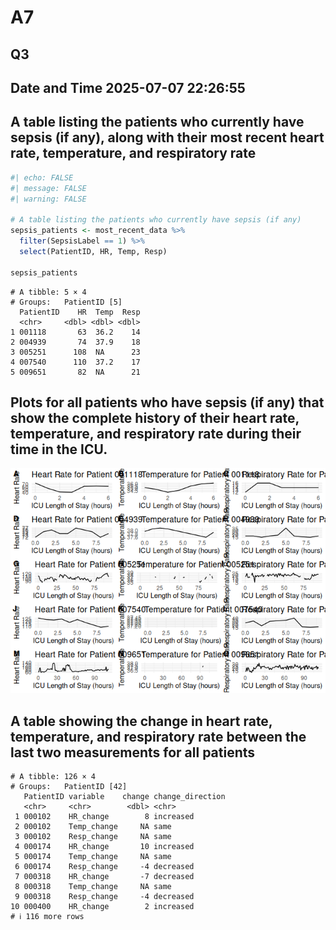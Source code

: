 # A7


## Q3

## Date and Time 2025-07-07 22:26:55

## A table listing the patients who currently have sepsis (if any), along with their most recent heart rate, temperature, and respiratory rate

``` r
#| echo: FALSE
#| message: FALSE
#| warning: FALSE

# A table listing the patients who currently have sepsis (if any)
sepsis_patients <- most_recent_data %>%
  filter(SepsisLabel == 1) %>%
  select(PatientID, HR, Temp, Resp)

sepsis_patients
```

    # A tibble: 5 × 4
    # Groups:   PatientID [5]
      PatientID    HR  Temp  Resp
      <chr>     <dbl> <dbl> <dbl>
    1 001118       63  36.2    14
    2 004939       74  37.9    18
    3 005251      108  NA      23
    4 007540      110  37.2    17
    5 009651       82  NA      21

## Plots for all patients who have sepsis (if any) that show the complete history of their heart rate, temperature, and respiratory rate during their time in the ICU.

![](A7_Q4_files/figure-commonmark/unnamed-chunk-4-1.png)

## A table showing the change in heart rate, temperature, and respiratory rate between the last two measurements for all patients

    # A tibble: 126 × 4
    # Groups:   PatientID [42]
       PatientID variable    change change_direction
       <chr>     <chr>        <dbl> <chr>           
     1 000102    HR_change        8 increased       
     2 000102    Temp_change     NA same            
     3 000102    Resp_change     NA same            
     4 000174    HR_change       10 increased       
     5 000174    Temp_change     NA same            
     6 000174    Resp_change     -4 decreased       
     7 000318    HR_change       -7 decreased       
     8 000318    Temp_change     NA same            
     9 000318    Resp_change     -4 decreased       
    10 000400    HR_change        2 increased       
    # ℹ 116 more rows
